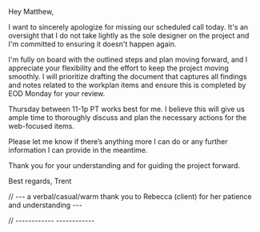 Hey Matthew,

I want to sincerely apologize for missing our scheduled call today. It's an oversight that I do not take lightly as the sole designer on the project and I'm committed to ensuring it doesn't happen again.

I'm fully on board with the outlined steps and plan moving forward, and I appreciate your flexibility and the effort to keep the project moving smoothly. I will prioritize drafting the document that captures all findings and notes related to the workplan items and ensure this is completed by EOD Monday for your review.

Thursday between 11-1p PT works best for me. I believe this will give us ample time to thoroughly discuss and plan the necessary actions for the web-focused items.

Please let me know if there’s anything more I can do or any further information I can provide in the meantime.

Thank you for your understanding and for guiding the project forward.

Best regards,
Trent

// --- a verbal/casual/warm thank you to Rebecca (client) for her patience and understanding ---

// ------------ ------------
